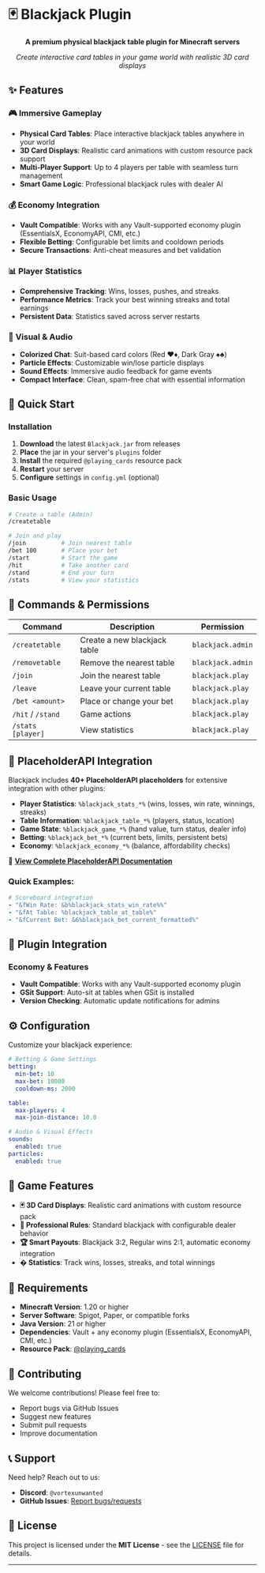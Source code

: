 # 🃏 Blackjack Plugin

<div align="center">

**A premium physical blackjack table plugin for Minecraft servers**

*Create interactive card tables in your game world with realistic 3D card displays*

</div>

## ✨ Features

### 🎮 **Immersive Gameplay**
- **Physical Card Tables**: Place interactive blackjack tables anywhere in your world
- **3D Card Displays**: Realistic card animations with custom resource pack support
- **Multi-Player Support**: Up to 4 players per table with seamless turn management
- **Smart Game Logic**: Professional blackjack rules with dealer AI

### 💰 **Economy Integration**
- **Vault Compatible**: Works with any Vault-supported economy plugin (EssentialsX, EconomyAPI, CMI, etc.)
- **Flexible Betting**: Configurable bet limits and cooldown periods
- **Secure Transactions**: Anti-cheat measures and bet validation

### 📊 **Player Statistics**
- **Comprehensive Tracking**: Wins, losses, pushes, and streaks
- **Performance Metrics**: Track your best winning streaks and total earnings
- **Persistent Data**: Statistics saved across server restarts

### 🎨 **Visual & Audio**
- **Colorized Chat**: Suit-based card colors (Red ♥♦, Dark Gray ♠♣)
- **Particle Effects**: Customizable win/lose particle displays
- **Sound Effects**: Immersive audio feedback for game events
- **Compact Interface**: Clean, spam-free chat with essential information

## 🚀 Quick Start

### Installation
1. **Download** the latest `Blackjack.jar` from releases
2. **Place** the jar in your server's `plugins` folder
3. **Install** the required `@playing_cards` resource pack
4. **Restart** your server
5. **Configure** settings in `config.yml` (optional)

### Basic Usage
```bash
# Create a table (Admin)
/createtable

# Join and play
/join          # Join nearest table
/bet 100       # Place your bet
/start         # Start the game
/hit           # Take another card
/stand         # End your turn
/stats         # View your statistics
```

## 🎯 Commands & Permissions

| Command | Description | Permission |
|---------|-------------|------------|
| `/createtable` | Create a new blackjack table | `blackjack.admin` |
| `/removetable` | Remove the nearest table | `blackjack.admin` |
| `/join` | Join the nearest table | `blackjack.play` |
| `/leave` | Leave your current table | `blackjack.play` |
| `/bet <amount>` | Place or change your bet | `blackjack.play` |
| `/hit` / `/stand` | Game actions | `blackjack.play` |
| `/stats [player]` | View statistics | `blackjack.play` |

## 🔌 PlaceholderAPI Integration

Blackjack includes **40+ PlaceholderAPI placeholders** for extensive integration with other plugins:

- **Player Statistics**: `%blackjack_stats_*%` (wins, losses, win rate, winnings, streaks)
- **Table Information**: `%blackjack_table_*%` (players, status, location)  
- **Game State**: `%blackjack_game_*%` (hand value, turn status, dealer info)
- **Betting**: `%blackjack_bet_*%` (current bets, limits, persistent bets)
- **Economy**: `%blackjack_economy_*%` (balance, affordability checks)

📖 **[View Complete PlaceholderAPI Documentation](https://github.com/DefectiveVortex/Blackjack/blob/main/PLACEHOLDERAPI.md)**

### Quick Examples:
```yaml
# Scoreboard integration
- "&fWin Rate: &b%blackjack_stats_win_rate%%"
- "&fAt Table: %blackjack_table_at_table%"
- "&fCurrent Bet: &6%blackjack_bet_current_formatted%"
```

## 🔌 Plugin Integration

### Economy & Features
- **Vault Compatible**: Works with any Vault-supported economy plugin
- **GSit Support**: Auto-sit at tables when GSit is installed
- **Version Checking**: Automatic update notifications for admins

## ⚙️ Configuration

Customize your blackjack experience:

```yaml
# Betting & Game Settings
betting:
  min-bet: 10
  max-bet: 10000
  cooldown-ms: 2000

table:
  max-players: 4
  max-join-distance: 10.0

# Audio & Visual Effects
sounds:
  enabled: true
particles:
  enabled: true
```

## 🎲 Game Features

- **🃏 3D Card Displays**: Realistic card animations with custom resource pack
- **🎯 Professional Rules**: Standard blackjack with configurable dealer behavior
- **🏆 Smart Payouts**: Blackjack 3:2, Regular wins 2:1, automatic economy integration
- **� Statistics**: Track wins, losses, streaks, and total winnings

## 🔧 Requirements

- **Minecraft Version**: 1.20 or higher
- **Server Software**: Spigot, Paper, or compatible forks
- **Java Version**: 21 or higher
- **Dependencies**: Vault + any economy plugin (EssentialsX, EconomyAPI, CMI, etc.)
- **Resource Pack**: [@playing_cards](https://modrinth.com/resourcepack/bjplayingcards)

## 🤝 Contributing

We welcome contributions! Please feel free to:
- Report bugs via GitHub Issues
- Suggest new features
- Submit pull requests
- Improve documentation

## 📞 Support

Need help? Reach out to us:

- **Discord**: `@vortexunwanted`
- **GitHub Issues**: [Report bugs/requests](https://github.com/DefectiveVortex/Blackjack/issues)

## 📄 License

This project is licensed under the **MIT License** - see the [LICENSE](LICENSE) file for details.

---
